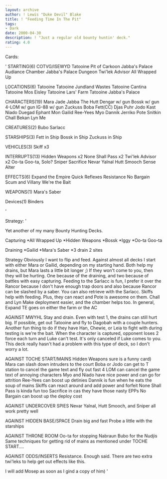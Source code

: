 ```yaml
---
layout: archive
author: ! Lewis "Duke Devil" Blake
title: ! "Feeding Time In The Pit"
tags:
- Dark
date: 2000-04-30
description: ! "Just a regular old bounty huntin' deck."
rating: 4.0
---
```

Cards: 

' STARTING(6)
COTVG/ISEWYD
Tatooine Pit of Carkoon
Jabba's Palace Audiance Chamber
Jabba's Palace Dungeon
Twi'lek Advisor
All Wrapped Up

 LOCATIONS(6)
Tatooine
Tatooine Jundland Wastes
Tatooine Cantina
Tatooine Mos Eisley
Tatooine Lars' Farm
Tatooine Jabba's Palace

 CHARACTERS(19)
Mara Jade
Jabba The Hutt
Dengar w/ gun
Bossk w/ gun
4-LOM w/ gun
IG-88 w/ gun
Zuckuss
Boba Fett(CC)
Djas Puhr
Jodo Kast
Niado Duegad
Ephant Mon
Gailid
Ree-Yees
Myo
Dannik Jerriko
Pote Snitkin
Chall Bekan
Lyn Me

 CREATURES(2)
Bubo
Sarlacc

 STARSHIPS(3)
Fett in Ship
Bossk in Ship
Zuckuss in Ship

 VEHICLES(3)
Skiff x3

 INTERRUPTS(13)
Hidden Weapons x2
None Shall Pass x2
Twi'lek Advisor x2
Oo-ta Goo-ta, Solo?
Sniper
Sacrifice
Nevar Yalnal
Hutt Smooch
Sense
Alter

 EFFECTS(6)
Expand the Empire
Quick Reflexes
Resistance
No Bargain
Scum and Villany
We're the Bait

 WEAPONS(1)
Mara's Saber

 Devices(1)
Binders

'

Strategy: '

Yet another of my many Bounty Hunting Decks.

Capturing
*All Wrapped Up
*Hidden Weapons
*Bossk
*Iggy
*Oo-ta Goo-ta

Draining
*Gailid
*Mara's Saber
*3 drain 2 sites

Strategy
Obviously I want to flip and feed.  Against almost all decks I start with either Mara or Gailid, depending on my starting hand.  Both  help my drains, but Mara lasts a little bit longer ;)
If they won't come to you, then they will be hurting.	One because of the draining, and two because of battles with easy capturing.
Feeding to the Sarlacc is fun, I prefer it over the Rancor because I don't have enough trap doors and also because Rancor can be slashed by a saber.  You can also retrieve with the Sarlacc.
Skiffs help with feeding.  Plus, they can react and Pote is awesome on them.
Chall and Lyn Make deployment easier, and the chamber helps too.
In general, Expand TE goes on either the farm or the AC

AGAINST MWYHL
Stay and drain.  Even with test 1, the drains can still hurt big.
If possible, get out Tatooine and fly to Dagobah with a couple hunters.
Another fun thing to do if they have Han, Chewie, or Leia to fight with during testing is we're the bait.  When the character is captured, opponent loses 2 force each turn and Luke can't test.  It's only canceled if Luke comes to you.
This deck really hasn't had a problem with this type of deck, so I don't worry a lot.

AGAINST TOCHE START/MAINS
Hidden Weapons sure is a funny card)
Mara can slash down intruders to the court
Boba or Jodo can get to T station to cancel the game text and fly out fast
4 LOM can cancel the game text of annoying characters
Myo and Niado have nice power and can go for attrition
Ree-Yees can boost up detinies
Dannik is fun when he eats the soup of mains
Skiffs can react around and add power and forfeit
None Shall Pass is kinda fun too
Sacrifice in cas they have those nasty EPPs
No Bargain can boost up the deploy cost

AGAINST UNDERCOVER SPIES
Nevar Yalnal, Hutt Smooch, and Sniper all work pretty well

AGAINST HIDDEN BASE/SPACE
Drain big and fast
Probe a little with the starships

AGAINST THRONE ROOM
Oo-ta for stopping Nabraun
Bubo for the Nudjis
Same techniques for getting rid of mains as mentioned under TOCHE START....

AGAINST ODDS/INSERTS
Resistance.  Enough said.  There are two extra twi'leks to help get out effects like this.



I will add Mosep as soon as I gind a copy of him)
'